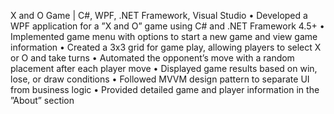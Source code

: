 X and O Game | C#, WPF, .NET Framework, Visual Studio
• Developed a WPF application for a ”X and O” game using C# and .NET Framework 4.5+
• Implemented game menu with options to start a new game and view game information
• Created a 3x3 grid for game play, allowing players to select X or O and take turns
• Automated the opponent’s move with a random placement after each player move
• Displayed game results based on win, lose, or draw conditions
• Followed MVVM design pattern to separate UI from business logic
• Provided detailed game and player information in the ”About” section
